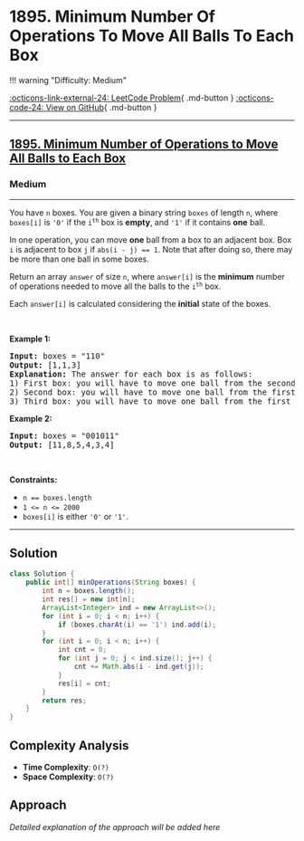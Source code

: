 # 1895. Minimum Number Of Operations To Move All Balls To Each Box

!!! warning "Difficulty: Medium"

[:octicons-link-external-24: LeetCode Problem](https://leetcode.com/problems/minimum-number-of-operations-to-move-all-balls-to-each-box/){ .md-button }
[:octicons-code-24: View on GitHub](https://github.com/RAJ8664/Leetcode/tree/master/1895-minimum-number-of-operations-to-move-all-balls-to-each-box){ .md-button }

---

<h2><a href="https://leetcode.com/problems/minimum-number-of-operations-to-move-all-balls-to-each-box">1895. Minimum Number of Operations to Move All Balls to Each Box</a></h2><h3>Medium</h3><hr><p>You have <code>n</code> boxes. You are given a binary string <code>boxes</code> of length <code>n</code>, where <code>boxes[i]</code> is <code>&#39;0&#39;</code> if the <code>i<sup>th</sup></code> box is <strong>empty</strong>, and <code>&#39;1&#39;</code> if it contains <strong>one</strong> ball.</p>

<p>In one operation, you can move <strong>one</strong> ball from a box to an adjacent box. Box <code>i</code> is adjacent to box <code>j</code> if <code>abs(i - j) == 1</code>. Note that after doing so, there may be more than one ball in some boxes.</p>

<p>Return an array <code>answer</code> of size <code>n</code>, where <code>answer[i]</code> is the <strong>minimum</strong> number of operations needed to move all the balls to the <code>i<sup>th</sup></code> box.</p>

<p>Each <code>answer[i]</code> is calculated considering the <strong>initial</strong> state of the boxes.</p>

<p>&nbsp;</p>
<p><strong class="example">Example 1:</strong></p>

<pre>
<strong>Input:</strong> boxes = &quot;110&quot;
<strong>Output:</strong> [1,1,3]
<strong>Explanation:</strong> The answer for each box is as follows:
1) First box: you will have to move one ball from the second box to the first box in one operation.
2) Second box: you will have to move one ball from the first box to the second box in one operation.
3) Third box: you will have to move one ball from the first box to the third box in two operations, and move one ball from the second box to the third box in one operation.
</pre>

<p><strong class="example">Example 2:</strong></p>

<pre>
<strong>Input:</strong> boxes = &quot;001011&quot;
<strong>Output:</strong> [11,8,5,4,3,4]</pre>

<p>&nbsp;</p>
<p><strong>Constraints:</strong></p>

<ul>
	<li><code>n == boxes.length</code></li>
	<li><code>1 &lt;= n &lt;= 2000</code></li>
	<li><code>boxes[i]</code> is either <code>&#39;0&#39;</code> or <code>&#39;1&#39;</code>.</li>
</ul>


---

## Solution

```java
class Solution {
    public int[] minOperations(String boxes) {
        int n = boxes.length();
        int res[] = new int[n];
        ArrayList<Integer> ind = new ArrayList<>();
        for (int i = 0; i < n; i++) {
            if (boxes.charAt(i) == '1') ind.add(i);
        }
        for (int i = 0; i < n; i++) {
            int cnt = 0;
            for (int j = 0; j < ind.size(); j++) {
                cnt += Math.abs(i - ind.get(j));
            }
            res[i] = cnt;
        }
        return res;
    }
}
```

## Complexity Analysis

- **Time Complexity**: `O(?)`
- **Space Complexity**: `O(?)`

## Approach

*Detailed explanation of the approach will be added here*

